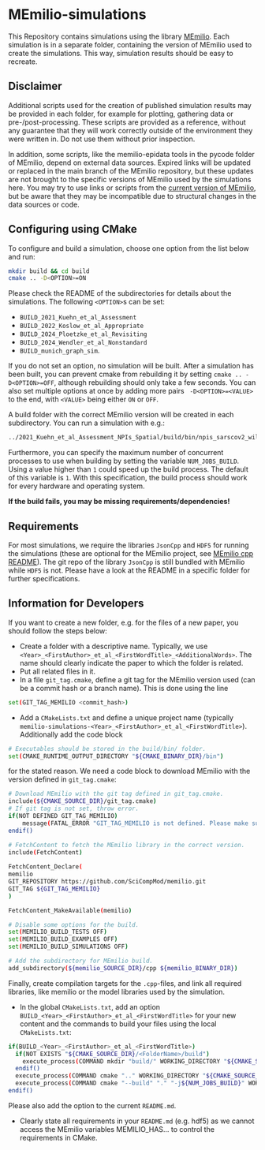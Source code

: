 # MEmilio-simulations
This Repository contains simulations using the library [MEmilio](https://github.com/SciCompMod/memilio).
Each simulation is in a separate folder, containing the version of MEmilio used to create the simulations. 
This way, simulation results should be easy to recreate.

## Disclaimer
Additional scripts used for the creation of published simulation results may be provided in each folder, for example for plotting, gathering data or pre-/post-processing. These scripts are provided as a reference, without any guarantee that they will work correctly outside of the environment they were written in. Do not use them without prior inspection.

In addition, some scripts, like the memilio-epidata tools in the pycode folder of MEmilio, depend on external data sources. Expired links will be updated or replaced in the main branch of the MEmilio repository, but these updates are not brought to the specific versions of MEmilio used by the simulations here. You may try to use links or scripts from the [current version of MEmilio](https://github.com/SciCompMod/memilio), but be aware that they may be incompatible due to structural changes in the data sources or code.

## Configuring using CMake
To configure and build a simulation, choose one option from the list below and run:
```bash
mkdir build && cd build
cmake .. -D<OPTION>=ON
```
Please check the README of the subdirectories for details about the simulations.
The following `<OPTION>`s can be set:
- `BUILD_2021_Kuehn_et_al_Assessment`
- `BUILD_2022_Koslow_et_al_Appropriate`
- `BUILD_2024_Ploetzke_et_al_Revisiting`
- `BUILD_2024_Wendler_et_al_Nonstandard`
- `BUILD_munich_graph_sim`.

If you do not set an option, no simulation will be built. After a simulation has been built, you can prevent cmake from rebuilding it by setting `cmake .. -D<OPTION>=OFF`, although rebuilding should only take a few seconds. You can also set multiple options at once by adding more pairs ` -D<OPTION>=<VALUE>` to the end, with `<VALUE>` being either `ON` or `OFF`.


A build folder with the correct MEmilio version will be created in each subdirectory. 
You can run a simulation with e.g.:
```bash
../2021_Kuehn_et_al_Assessment_NPIs_Spatial/build/bin/npis_sarscov2_wildtype_germany
```
Furthermore, you can specify the maximum number of concurrent processes to use when building by setting the variable `NUM_JOBS_BUILD`. Using a value higher than `1` could speed up the build process. The default of this variable is `1`. With this specification, the build process should work for every hardware and operating system. 

**If the build fails, you may be missing requirements/dependencies!**

## Requirements
For most simulations, we require the libraries `JsonCpp` and `HDF5` for running the simulations (these are optional for the MEmilio project, see [MEmilio cpp README](https://github.com/SciCompMod/memilio/blob/main/cpp/README.md)). The git repo of the library `JsonCpp` is still bundled with MEmilio while `HDF5` is not. Please have a look at the README in a specific folder for further specifications.

## Information for Developers
If you want to create a new folder, e.g. for the files of a new paper, you should follow the steps below:

- Create a folder with a descriptive name. Typically, we use `<Year>_<FirstAuthor>_et_al_<FirstWordTitle>_<AdditionalWords>`.
The name should clearly indicate the paper to which the folder is related.
- Put all related files in it. 
- In a file `git_tag.cmake`, define a git tag for the MEmilio version used (can be a commit hash or a branch name).
This is done using the line
```bash
set(GIT_TAG_MEMILIO <commit_hash>)
```
- Add a `CMakeLists.txt` and define a unique project name (typically `memilio-simulations-<Year>_<FirstAuthor>_et_al_<FirstWordTitle>`). Additionally add the code block 

```bash
# Executables should be stored in the build/bin/ folder.
set(CMAKE_RUNTIME_OUTPUT_DIRECTORY "${CMAKE_BINARY_DIR}/bin")
```

for the stated reason. 
We need a code block to download MEmilio with the version defined in `git_tag.cmake`:

```bash
# Download MEmilio with the git tag defined in git_tag.cmake.
include(${CMAKE_SOURCE_DIR}/git_tag.cmake)
# If git tag is not set, throw error.
if(NOT DEFINED GIT_TAG_MEMILIO)
    message(FATAL_ERROR "GIT_TAG_MEMILIO is not defined. Please make sure the git_tag.cmake file is correct.")
endif()

# FetchContent to fetch the MEmilio library in the correct version.
include(FetchContent)
    
FetchContent_Declare(
memilio
GIT_REPOSITORY https://github.com/SciCompMod/memilio.git
GIT_TAG ${GIT_TAG_MEMILIO}
)

FetchContent_MakeAvailable(memilio)

# Disable some options for the build.
set(MEMILIO_BUILD_TESTS OFF)
set(MEMILIO_BUILD_EXAMPLES OFF)
set(MEMILIO_BUILD_SIMULATIONS OFF)

# Add the subdirectory for MEmilio build.
add_subdirectory(${memilio_SOURCE_DIR}/cpp ${memilio_BINARY_DIR})
```

Finally, create compilation targets for the `.cpp`-files, and link all required libraries, like memilio or the model libraries used by the simulation.

- In the global `CMakeLists.txt`, add an option `BUILD_<Year>_<FirstAuthor>_et_al_<FirstWordTitle>` for your new content and the commands to build your files using the local `CMakeLists.txt`:
```bash
if(BUILD_<Year>_<FirstAuthor>_et_al_<FirstWordTitle>)
  if(NOT EXISTS "${CMAKE_SOURCE_DIR}/<FolderName>/build")
    execute_process(COMMAND mkdir "build/" WORKING_DIRECTORY "${CMAKE_SOURCE_DIR}/<FolderName>")
  endif()
  execute_process(COMMAND cmake ".." WORKING_DIRECTORY "${CMAKE_SOURCE_DIR}/<FolderName>/build")
  execute_process(COMMAND cmake "--build" "." "-j${NUM_JOBS_BUILD}" WORKING_DIRECTORY "${CMAKE_SOURCE_DIR}/<FolderName>/build")
endif()
```
Please also add the option to the current `README.md`. 
- Clearly state all requirements in your `README.md` (e.g. hdf5) as we cannot access the MEmilio variables MEMILIO_HAS... to control the requirements in CMake.

